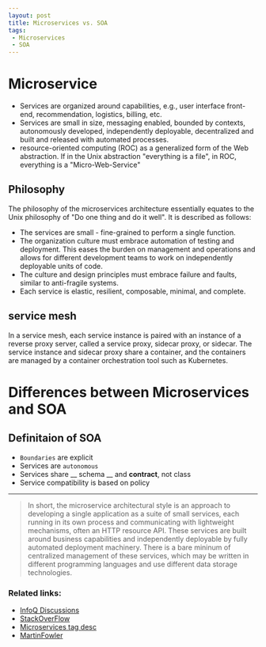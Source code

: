 ```yaml
---
layout: post
title: Microservices vs. SOA
tags: 
 - Microservices
 - SOA
---
```


# Microservice
- Services are organized around capabilities, e.g., user interface front-end, recommendation, logistics, billing, etc.
- Services are small in size, messaging enabled, bounded by contexts, autonomously developed, independently deployable, decentralized and built and released with automated processes.
- resource-oriented computing (ROC) as a generalized form of the Web abstraction. If in the Unix abstraction "everything is a file", in ROC, everything is a "Micro-Web-Service"

## Philosophy

The philosophy of the microservices architecture essentially equates to the Unix philosophy of "Do one thing and do it well". It is described as follows:

- The services are small - fine-grained to perform a single function.
- The organization culture must embrace automation of testing and deployment. This eases the burden on management and operations and allows for different development teams to work on independently deployable units of code.
- The culture and design principles must embrace failure and faults, similar to anti-fragile systems.
- Each service is elastic, resilient, composable, minimal, and complete.

## service mesh
In a service mesh, each service instance is paired with an instance of a reverse proxy server, called a service proxy, sidecar proxy, or sidecar. The service instance and sidecar proxy share a container, and the containers are managed by a container orchestration tool such as Kubernetes.



# Differences between Microservices and SOA

## Definitaion of SOA

- `Boundaries` are explicit
- Services are `autonomous`
- Services share __ schema __ and **contract**, not class
- Service compatibility is based on policy

---

> In short, the microservice architectural style is an approach to developing a single application as a suite of small services, each running in its own process and communicating with lightweight mechanisms, often an HTTP resource API. These services are built around business capabilities and independently deployable by fully automated deployment machinery. There is a bare mininum of centralized management of these services, which may be written in different programming languages and use different data storage technologies.




### Related links:

- [InfoQ Discussions](https://www.infoq.com/news/2015/12/soa-v-microservices)
- [StackOverFlow](http://stackoverflow.com/questions/25501098/difference-between-microservices-architecture-and-soa)
- [Microservices tag desc](http://stackoverflow.com/tags/microservices/info)
- [MartinFowler](http://martinfowler.com/articles/microservices.html)

